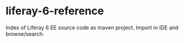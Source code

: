 # liferay-6-reference
Index of Liferay 6 EE source code as maven project. Import in IDE and browse/search. 
